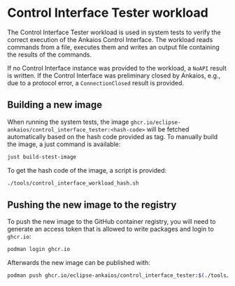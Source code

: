 # Control Interface Tester workload

The Control Interface Tester workload is used in system tests to verify the correct execution of the Ankaios Control Interface.
The workload reads commands from a file, executes them and writes an output file containing the results of the commands.

If no Control Interface instance was provided to the workload, a `NoAPI` result is written. If the Control Interface was preliminary closed by Ankaios, e.g., due to a protocol error, a `ConnectionClosed` result is provided.

## Building a new image

When running the system tests, the image `ghcr.io/eclipse-ankaios/control_interface_tester:<hash-code>` will be fetched automatically based on the hash code provided as tag. To manually build the image, a just command is available:

```bash
just build-stest-image
```

To get the hash code of the image, a script is provided:

```bash
./tools/control_interface_workload_hash.sh
```

## Pushing the new image to the registry

To push the new image to the GitHub container registry, you will need to generate an access token that is allowed to write packages and login to `ghcr.io`:

```bash
podman login ghcr.io
```

Afterwards the new image can be published with:

```bash
podman push ghcr.io/eclipse-ankaios/control_interface_tester:$(./tools/control_interface_workload_hash.sh)
```
